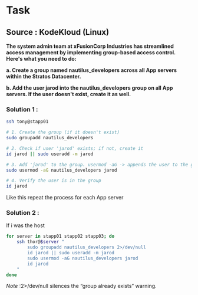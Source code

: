 # Task 

## Source : KodeKloud (Linux)

**The system admin team at xFusionCorp Industries has streamlined access management by implementing group-based access control. Here's what you need to do:**

**a. Create a group named nautilus_developers across all App servers within the Stratos Datacenter.**

**b. Add the user jarod into the nautilus_developers group on all App servers. If the user doesn't exist, create it as well.**

### Solution 1 :

```bash
ssh tony@stapp01

# 1. Create the group (if it doesn't exist)
sudo groupadd nautilus_developers

# 2. Check if user 'jarod' exists; if not, create it
id jarod || sudo useradd -m jarod

# 3. Add 'jarod' to the group. usermod -aG -> appends the user to the group without removing existing group memberships
sudo usermod -aG nautilus_developers jarod

# 4. Verify the user is in the group
id jarod
```

Like this repeat the process for each App server

### Solution 2 :

If i was the host

```bash
for server in stapp01 stapp02 stapp03; do
    ssh thor@$server "
        sudo groupadd nautilus_developers 2>/dev/null
        id jarod || sudo useradd -m jarod
        sudo usermod -aG nautilus_developers jarod
        id jarod
    "
done
```
_Note_ :2>/dev/null silences the “group already exists” warning.

